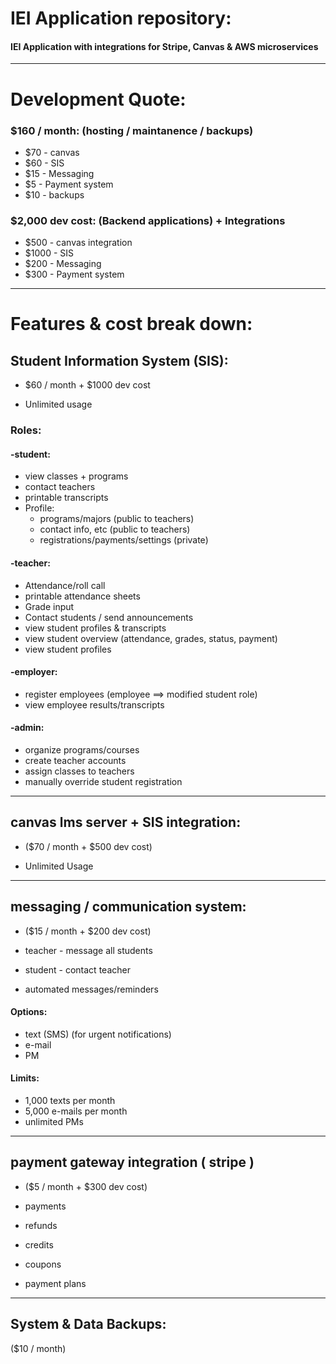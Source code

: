 # IEI Application repository:

#### IEI Application with integrations for Stripe, Canvas & AWS microservices

---

# Development Quote:

### \$160 / month: (hosting / maintanence / backups)

- \$70 - canvas
- \$60 - SIS
- \$15 - Messaging
- \$5 - Payment system
- \$10 - backups

### \$2,000 dev cost: (Backend applications) + Integrations

- \$500 - canvas integration
- \$1000 - SIS
- \$200 - Messaging
- \$300 - Payment system

---

# Features & cost break down:

## Student Information System (SIS):

- $60 / month + $1000 dev cost

- Unlimited usage

### Roles:

#### -student:

- view classes + programs
- contact teachers 
- printable transcripts
- Profile:
    - programs/majors (public to teachers)
    - contact info, etc (public to teachers)
    - registrations/payments/settings (private)

#### -teacher:

- Attendance/roll call
- printable attendance sheets
- Grade input
- Contact students / send announcements
- view student profiles & transcripts
- view student overview (attendance, grades, status, payment)
- view student profiles

#### -employer:

- register employees (employee ==> modified student role)
- view employee results/transcripts

#### -admin:

- organize programs/courses
- create teacher accounts
- assign classes to teachers
- manually override student registration


---


## canvas lms server + SIS integration:

- ($70 / month + $500 dev cost)

- Unlimited Usage


---


## messaging / communication system:

- ($15 / month + $200 dev cost)

- teacher - message all students
- student - contact teacher
- automated messages/reminders

#### Options:

- text (SMS) (for urgent notifications)
- e-mail
- PM

#### Limits:

- 1,000 texts per month
- 5,000 e-mails per month
- unlimited PMs

---


## payment gateway integration ( stripe )

- ($5 / month + $300 dev cost)

- payments
- refunds
- credits
- coupons
- payment plans

---

## System & Data Backups:
($10 / month)
